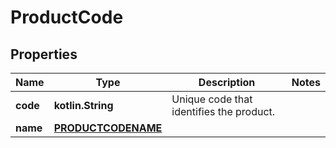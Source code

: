 
# ProductCode

## Properties
| Name | Type | Description | Notes |
| ------------ | ------------- | ------------- | ------------- |
| **code** | **kotlin.String** | Unique code that identifies the product. |  |
| **name** | [**PRODUCTCODENAME**](PRODUCTCODENAME.md) |  |  |



